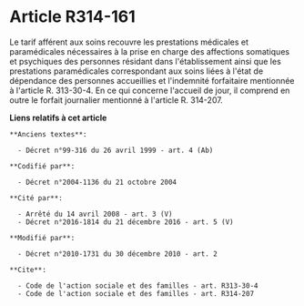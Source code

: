 # Article R314-161

Le tarif afférent aux soins recouvre les prestations médicales et paramédicales nécessaires à la prise en charge des
affections somatiques et psychiques des personnes résidant dans l'établissement ainsi que les prestations paramédicales
correspondant aux soins liées à l'état de dépendance des personnes accueillies et l'indemnité forfaitaire mentionnée à
l'article R. 313-30-4. En ce qui concerne l'accueil de jour, il comprend en outre le forfait journalier mentionné à l'article
R. 314-207.

**Liens relatifs à cet article**

	**Anciens textes**:

	  - Décret n°99-316 du 26 avril 1999 - art. 4 (Ab)

	**Codifié par**:

	  - Décret n°2004-1136 du 21 octobre 2004

	**Cité par**:

	  - Arrêté du 14 avril 2008 - art. 3 (V)
	  - Décret n°2016-1814 du 21 décembre 2016 - art. 5 (V)

	**Modifié par**:

	  - Décret n°2010-1731 du 30 décembre 2010 - art. 2

	**Cite**:

	  - Code de l'action sociale et des familles - art. R313-30-4
	  - Code de l'action sociale et des familles - art. R314-207
